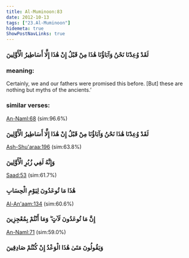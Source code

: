 ```yaml
---
title: Al-Muminoon:83
date: 2012-10-13
tags: ["23.Al-Muminoon"]
hidemeta: true 
ShowPostNavLinks: true 
---
```

### لَقَدْ وُعِدْنَا نَحْنُ وَآبَاؤُنَا هَٰذَا مِنْ قَبْلُ إِنْ هَٰذَا إِلَّا أَسَاطِيرُ الْأَوَّلِينَ
### meaning: 
Certainly, we and our fathers were promised this before. [But] these are nothing but myths of the ancients.’
### similar verses: 

[An-Naml:68](/27/68) (sim:96.6%)

### لَقَدْ وُعِدْنَا هَٰذَا نَحْنُ وَآبَاؤُنَا مِنْ قَبْلُ إِنْ هَٰذَا إِلَّا أَسَاطِيرُ الْأَوَّلِينَ

[Ash-Shu'araa:196](/26/196) (sim:63.8%)

### وَإِنَّهُ لَفِي زُبُرِ الْأَوَّلِينَ

[Saad:53](/38/53) (sim:61.7%)

### هَٰذَا مَا تُوعَدُونَ لِيَوْمِ الْحِسَابِ

[Al-An'aam:134](/6/134) (sim:60.6%)

### إِنَّ مَا تُوعَدُونَ لَآتٍ ۖ وَمَا أَنْتُمْ بِمُعْجِزِينَ

[An-Naml:71](/27/71) (sim:59.0%)

### وَيَقُولُونَ مَتَىٰ هَٰذَا الْوَعْدُ إِنْ كُنْتُمْ صَادِقِينَ

